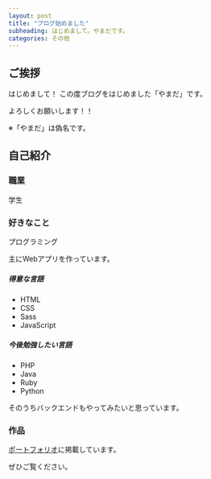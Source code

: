 ```yaml
---
layout: post
title: "ブログ始めました"
subheading: はじめまして。やまだです。
categories: その他
---
```


## ご挨拶
はじめまして！
この度ブログをはじめました「やまだ」です。

よろしくお願いします！！

※「やまだ」は偽名です。

## 自己紹介
### 職業
学生
### 好きなこと
プログラミング

主にWebアプリを作っています。
##### 得意な言語
- HTML
- CSS
- Sass
- JavaScript


##### 今後勉強したい言語
- PHP
- Java
- Ruby
- Python

そのうちバックエンドもやってみたいと思っています。

### 作品
[ポートフォリオ](https://r-40021.github.io/)に掲載しています。

ぜひご覧ください。
